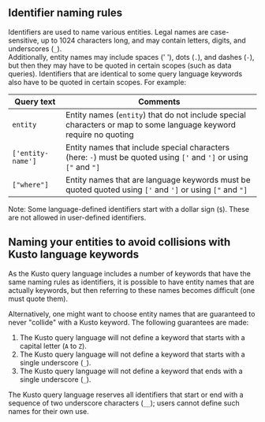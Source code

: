 ## Identifier naming rules

Identifiers are used to name various entities. Legal names are case-sensitive,
up to 1024 characters long, and may contain letters, digits, and underscores (`_`).  
Additionally, entity names may include spaces (' '), dots (`.`), and dashes (`-`),
but then they may have to be quoted in certain scopes (such as data queries).
Identifiers that are identical to some query language
keywords also have to be quoted in certain scopes. For example: 

|Query text         |Comments                          |
|-------------------|----------------------------------|
| `entity`          |Entity names (`entity`) that do not include special characters or map to some language keyword require no quoting|
|`['entity-name']`  |Entity names that include special characters (here: `-`) must be quoted using `['` and `']` or using `["` and `"]`|
|`["where"]`        |Entity names that are language keywords must be quoted quoted using `['` and `']` or using `["` and `"]`|

Note: Some language-defined identifiers start with a dollar sign (`$`).
These are not allowed in user-defined identifiers.

## Naming your entities to avoid collisions with Kusto language keywords

As the Kusto query language includes a number of keywords that have the same
naming rules as identifiers, it is possible to have entity names that are actually
keywords, but then referring to these names becomes difficult (one must quote them).

Alternatively, one might want to choose entity names that are guaranteed to never
"collide" with a Kusto keyword. The following guarantees are made:

1. The Kusto query language will not define a keyword that starts with a capital letter (`A` to `Z`).
2. The Kusto query language will not define a keyword that starts with a single underscore (`_`).
3. The Kusto query language will not define a keyword that ends with a single underscore (`_`).

The Kusto query language reserves all identifiers that start or end with a
sequence of two underscore characters (`__`); users cannot define such names
for their own use.